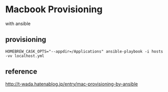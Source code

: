 # Macbook Provisioning

with ansible

## provisioning

`HOMEBREW_CASK_OPTS="--appdir=/Applications" ansible-playbook -i hosts -vv localhost.yml`

## reference
http://t-wada.hatenablog.jp/entry/mac-provisioning-by-ansible
